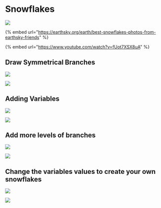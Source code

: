 # Snowflakes

![](../../.gitbook/assets/image.png)

{% embed url="https://earthsky.org/earth/best-snowflakes-photos-from-earthsky-friends" %}

{% embed url="https://www.youtube.com/watch?v=fUot7XSX8uA" %}



## Draw Symmetrical Branches

![](../../.gitbook/assets/image%20%2816%29.png)

![](../../.gitbook/assets/image%20%285%29.png)

## Adding Variables

![](../../.gitbook/assets/image%20%2810%29.png)

![](../../.gitbook/assets/image%20%287%29.png)

## Add more levels of branches

![](../../.gitbook/assets/image%20%2812%29.png)

![](../../.gitbook/assets/image%20%288%29.png)

## Change the variables values to create your own snowflakes

![](../../.gitbook/assets/image%20%2811%29.png)

![](../../.gitbook/assets/image%20%2822%29.png)

